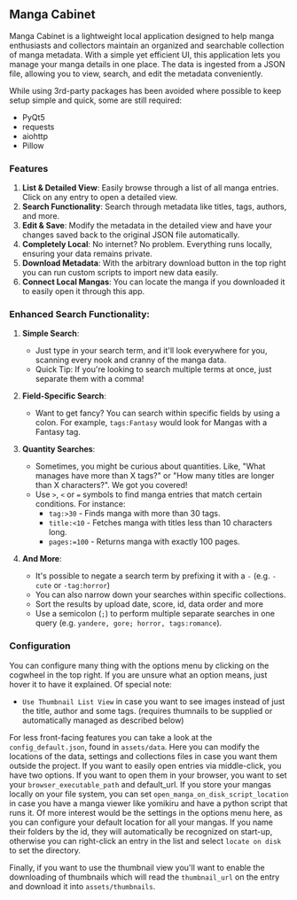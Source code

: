 ## Manga Cabinet

Manga Cabinet is a lightweight local application designed to help manga enthusiasts and collectors maintain an organized and searchable collection of manga metadata. With a simple yet efficient UI, this application lets you manage your manga details in one place. The data is ingested from a JSON file, allowing you to view, search, and edit the metadata conveniently.

While using 3rd-party packages has been avoided where possible to keep setup simple and quick, some are still required:
- PyQt5
- requests
- aiohttp
- Pillow

### Features

1. **List & Detailed View**: Easily browse through a list of all manga entries. Click on any entry to open a detailed view.
2. **Search Functionality**: Search through metadata like titles, tags, authors, and more.
3. **Edit & Save**: Modify the metadata in the detailed view and have your changes saved back to the original JSON file automatically.
4. **Completely Local**: No internet? No problem. Everything runs locally, ensuring your data remains private.
5. **Download Metadata**: With the arbitrary download button in the top right you can run custom scripts to import new data easily.
6. **Connect Local Mangas**: You can locate the manga if you downloaded it to easily open it through this app.


### Enhanced Search Functionality:
1. **Simple Search**: 
    - Just type in your search term, and it'll look everywhere for you, scanning every nook and cranny of the manga data.
    - Quick Tip: If you're looking to search multiple terms at once, just separate them with a comma!

2. **Field-Specific Search**: 
    - Want to get fancy? You can search within specific fields by using a colon. For example, `tags:Fantasy` would look for Mangas with a Fantasy tag.

3. **Quantity Searches**: 
    - Sometimes, you might be curious about quantities. Like, "What manages have more than X tags?" or "How many titles are longer than X characters?". We got you covered!
    - Use `>`, `<` or `=` symbols to find manga entries that match certain conditions. For instance:
      - `tag:>30` - Finds manga with more than 30 tags.
      - `title:<10` - Fetches manga with titles less than 10 characters long.
      - `pages:=100` - Returns manga with exactly 100 pages.

4. **And More**: 
    - It's possible to negate a search term by prefixing it with a `-` (e.g. `-cute` or `-tag:horror`)
    - You can also narrow down your searches within specific collections.
    - Sort the results by upload date, score, id, data order and more
    - Use a semicolon (`;`) to perform multiple separate searches in one query (e.g. `yandere, gore; horror, tags:romance`).

### Configuration
You can configure many thing with the options menu by clicking on the cogwheel in the top right. If you are unsure what an option means, just hover it to have it explained.
Of special note:
- `Use Thumbnail List View` in case you want to see images instead of just the title, author and some tags. (requires thumnails to be supplied or automatically managed as described below)

For less front-facing features you can take a look at the `config_default.json`, found in `assets/data`. 
Here you can modify the locations of the data, settings and collections files in case you want them outside the project.
If you want to easily open entries via middle-click, you have two options. 
If you want to open them in your browser, you want to set your `browser_executable_path` and default_url.
If you store your mangas locally on your file system, you can set `open_manga_on_disk_script_location` in case you have a manga viewer like yomikiru and have a python script that runs it. 
Of more interest would be the settings in the options menu here, as you can configure your default location for all your mangas. If you name their folders by the id, they will automatically be recognized on start-up, otherwise you can right-click an entry in the list and select `locate on disk` to set the directory.

Finally, if you want to use the thumbnail view you'll want to enable the downloading of thumbnails which will read the `thumbnail_url` on the entry and download it into `assets/thumbnails`.